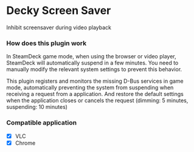 # Decky Screen Saver

Inhibit screensaver during video playback

### How does this plugin work

In SteamDeck game mode, when using the browser or video player, SteamDeck will automatically suspend in a few minutes. You need to manually modify the relevant system settings to prevent this behavior.

This plugin registers and monitors the missing D-Bus services in game mode, automatically preventing the system from suspending when receiving a request from a application. And restore the default settings when the application closes or cancels the request (dimming: 5 minutes, suspending: 10 minutes)


### Compatible application
- [x] VLC
- [x] Chrome